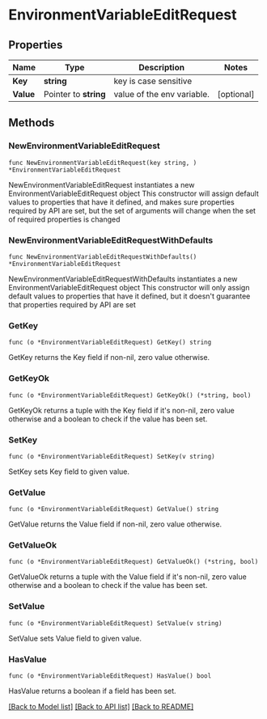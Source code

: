 # EnvironmentVariableEditRequest

## Properties

Name | Type | Description | Notes
------------ | ------------- | ------------- | -------------
**Key** | **string** | key is case sensitive | 
**Value** | Pointer to **string** | value of the env variable. | [optional] 

## Methods

### NewEnvironmentVariableEditRequest

`func NewEnvironmentVariableEditRequest(key string, ) *EnvironmentVariableEditRequest`

NewEnvironmentVariableEditRequest instantiates a new EnvironmentVariableEditRequest object
This constructor will assign default values to properties that have it defined,
and makes sure properties required by API are set, but the set of arguments
will change when the set of required properties is changed

### NewEnvironmentVariableEditRequestWithDefaults

`func NewEnvironmentVariableEditRequestWithDefaults() *EnvironmentVariableEditRequest`

NewEnvironmentVariableEditRequestWithDefaults instantiates a new EnvironmentVariableEditRequest object
This constructor will only assign default values to properties that have it defined,
but it doesn't guarantee that properties required by API are set

### GetKey

`func (o *EnvironmentVariableEditRequest) GetKey() string`

GetKey returns the Key field if non-nil, zero value otherwise.

### GetKeyOk

`func (o *EnvironmentVariableEditRequest) GetKeyOk() (*string, bool)`

GetKeyOk returns a tuple with the Key field if it's non-nil, zero value otherwise
and a boolean to check if the value has been set.

### SetKey

`func (o *EnvironmentVariableEditRequest) SetKey(v string)`

SetKey sets Key field to given value.


### GetValue

`func (o *EnvironmentVariableEditRequest) GetValue() string`

GetValue returns the Value field if non-nil, zero value otherwise.

### GetValueOk

`func (o *EnvironmentVariableEditRequest) GetValueOk() (*string, bool)`

GetValueOk returns a tuple with the Value field if it's non-nil, zero value otherwise
and a boolean to check if the value has been set.

### SetValue

`func (o *EnvironmentVariableEditRequest) SetValue(v string)`

SetValue sets Value field to given value.

### HasValue

`func (o *EnvironmentVariableEditRequest) HasValue() bool`

HasValue returns a boolean if a field has been set.


[[Back to Model list]](../README.md#documentation-for-models) [[Back to API list]](../README.md#documentation-for-api-endpoints) [[Back to README]](../README.md)


